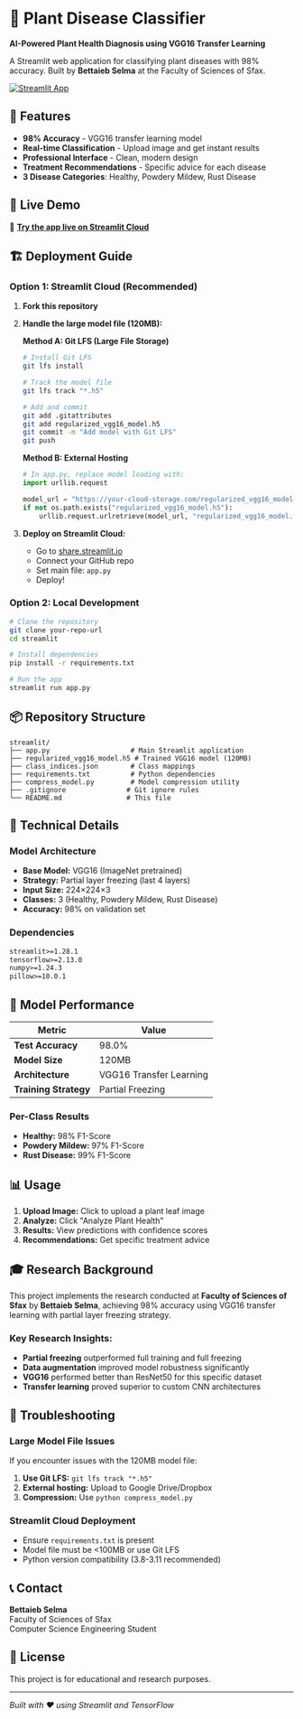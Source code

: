 # 🌱 Plant Disease Classifier

**AI-Powered Plant Health Diagnosis using VGG16 Transfer Learning**

A Streamlit web application for classifying plant diseases with 98% accuracy. Built by **Bettaieb Selma** at the Faculty of Sciences of Sfax.

[![Streamlit App](https://static.streamlit.io/badges/streamlit_badge_black_white.svg)](your-app-url-here)

## 🚀 Features

- **98% Accuracy** - VGG16 transfer learning model
- **Real-time Classification** - Upload image and get instant results
- **Professional Interface** - Clean, modern design
- **Treatment Recommendations** - Specific advice for each disease
- **3 Disease Categories**: Healthy, Powdery Mildew, Rust Disease

## 📱 Live Demo

🔗 **[Try the app live on Streamlit Cloud](your-streamlit-url-here)**

## 🏗️ Deployment Guide

### Option 1: Streamlit Cloud (Recommended)

1. **Fork this repository**
2. **Handle the large model file (120MB):**

   **Method A: Git LFS (Large File Storage)**
   ```bash
   # Install Git LFS
   git lfs install
   
   # Track the model file
   git lfs track "*.h5"
   
   # Add and commit
   git add .gitattributes
   git add regularized_vgg16_model.h5
   git commit -m "Add model with Git LFS"
   git push
   ```

   **Method B: External Hosting**
   ```python
   # In app.py, replace model loading with:
   import urllib.request
   
   model_url = "https://your-cloud-storage.com/regularized_vgg16_model.h5"
   if not os.path.exists("regularized_vgg16_model.h5"):
       urllib.request.urlretrieve(model_url, "regularized_vgg16_model.h5")
   ```

3. **Deploy on Streamlit Cloud:**
   - Go to [share.streamlit.io](https://share.streamlit.io)
   - Connect your GitHub repo
   - Set main file: `app.py`
   - Deploy!

### Option 2: Local Development

```bash
# Clone the repository
git clone your-repo-url
cd streamlit

# Install dependencies
pip install -r requirements.txt

# Run the app
streamlit run app.py
```

## 📦 Repository Structure

```
streamlit/
├── app.py                    # Main Streamlit application
├── regularized_vgg16_model.h5 # Trained VGG16 model (120MB)
├── class_indices.json        # Class mappings
├── requirements.txt          # Python dependencies
├── compress_model.py         # Model compression utility
├── .gitignore               # Git ignore rules
└── README.md                # This file
```

## 🔧 Technical Details

### Model Architecture
- **Base Model:** VGG16 (ImageNet pretrained)
- **Strategy:** Partial layer freezing (last 4 layers)
- **Input Size:** 224×224×3
- **Classes:** 3 (Healthy, Powdery Mildew, Rust Disease)
- **Accuracy:** 98% on validation set

### Dependencies
```txt
streamlit>=1.28.1
tensorflow>=2.13.0
numpy>=1.24.3
pillow>=10.0.1
```

## 🧪 Model Performance

| Metric | Value |
|--------|-------|
| **Test Accuracy** | 98.0% |
| **Model Size** | 120MB |
| **Architecture** | VGG16 Transfer Learning |
| **Training Strategy** | Partial Freezing |

### Per-Class Results
- **Healthy:** 98% F1-Score
- **Powdery Mildew:** 97% F1-Score  
- **Rust Disease:** 99% F1-Score

## 📊 Usage

1. **Upload Image:** Click to upload a plant leaf image
2. **Analyze:** Click "Analyze Plant Health" 
3. **Results:** View predictions with confidence scores
4. **Recommendations:** Get specific treatment advice

## 🎓 Research Background

This project implements the research conducted at **Faculty of Sciences of Sfax** by **Bettaieb Selma**, achieving 98% accuracy using VGG16 transfer learning with partial layer freezing strategy.

### Key Research Insights:
- **Partial freezing** outperformed full training and full freezing
- **Data augmentation** improved model robustness significantly
- **VGG16** performed better than ResNet50 for this specific dataset
- **Transfer learning** proved superior to custom CNN architectures

## 🐛 Troubleshooting

### Large Model File Issues
If you encounter issues with the 120MB model file:

1. **Use Git LFS:** `git lfs track "*.h5"`
2. **External hosting:** Upload to Google Drive/Dropbox
3. **Compression:** Use `python compress_model.py`

### Streamlit Cloud Deployment
- Ensure `requirements.txt` is present
- Model file must be <100MB or use Git LFS
- Python version compatibility (3.8-3.11 recommended)

## 📞 Contact

**Bettaieb Selma**  
Faculty of Sciences of Sfax  
Computer Science Engineering Student  

## 📄 License

This project is for educational and research purposes.

---

*Built with ❤️ using Streamlit and TensorFlow*
